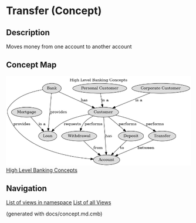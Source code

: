 # Transfer (Concept)
## Description
Moves money from one account to another account


## Concept Map
![High Level Banking Concepts](../../mybank/concepts/concept-view.png)
[High Level Banking Concepts](../../mybank/concepts/concept-view.md)


## Navigation
[List of views in namespace](./views-in-namespace.md)
[List of all Views](../../views.md)

(generated with docs/concept.md.cmb)
